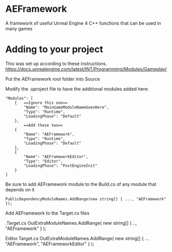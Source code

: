 # AEFramework
A framework of useful Unreal Engine 4 C++ functions that can be used in many games

# Adding to your project
This was set up according to these instructions.
https://docs.unrealengine.com/latest/INT/Programming/Modules/Gameplay/

Put the AEFramework root folder into Source

Modify the .uproject file to have the additional modules added here:

    "Modules": [
		{   ==Ignore this one==
			"Name": "MainGameModuleNameGoesHere",
			"Type": "Runtime",
			"LoadingPhase": "Default"
		},
			==Add these two==
		{
			"Name": "AEFramework",
			"Type": "Runtime",
			"LoadingPhase": "Default"
		},
		{
			"Name": "AEFrameworkEditor",
			"Type": "Editor",
			"LoadingPhase": "PostEngineInit"
		}
	]
	
Be sure to add AEFramework module to the Build.cs of any module that depends on it

	PublicDependencyModuleNames.AddRange(new string[] { ..., "AEFramework" });


Add AEFramework to the Target.cs files

.Target.cs
	OutExtraModuleNames.AddRange( new string[] { .., "AEFramework" } );

Editor.Target.cs
	OutExtraModuleNames.AddRange( new string[] { ... "AEFramework", "AEFrameworkEditor" } );